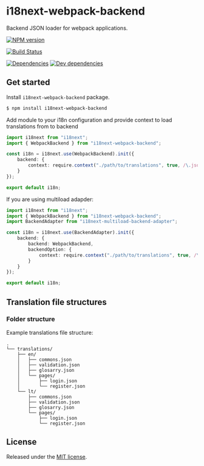 # i18next-webpack-backend

Backend JSON loader for webpack applications.

[![NPM version](https://img.shields.io/npm/v/i18next-webpack-backend.svg?logo=npm)](https://www.npmjs.com/package/i18next-webpack-backend)

[![Build Status](https://img.shields.io/azure-devops/build/reactway/reactway/17/master.svg?logo=azuredevops)](https://dev.azure.com/reactway/ReactWay/_build/latest?definitionId=17&branchName=master)

[![Dependencies](https://img.shields.io/david/reactway/i18next-webpack-backend.svg)](https://david-dm.org/reactway/i18next-webpack-backend)
[![Dev dependencies](https://img.shields.io/david/dev/reactway/i18next-webpack-backend.svg)](https://david-dm.org/reactway/i18next-webpack-backend?type=dev)

## Get started

Install `i18next-webpack-backend` package.

```sh
$ npm install i18next-webpack-backend
```

Add module to your i18n configuration and provide context to load translations from to backend

```ts
import i18next from "i18next";
import { WebpackBackend } from "i18next-webpack-backend";

const i18n = i18next.use(WebpackBackend).init({
    backend: {
        context: require.context("./path/to/translations", true, /\.json$/, "lazy")
    }
});

export default i18n;
```

If you are using multiload adapder:

```ts
import i18next from "i18next";
import { WebpackBackend } from "i18next-webpack-backend";
import BackendAdapter from "i18next-multiload-backend-adapter";

const i18n = i18next.use(BackendAdapter).init({
    backend: {
        backend: WebpackBackend,
        backendOption: {
            context: require.context("./path/to/translations", true, /\.json$/, "lazy")
        }
    }
});

export default i18n;
```

## Translation file structures

### Folder structure

Example translations file structure:

```
.
└── translations/
    ├── en/
    │   ├── commons.json
    │   ├── validation.json
    │   ├── glosarry.json
    │   └── pages/
    │       ├── login.json
    │       └── register.json
    └── lt/
        ├── commons.json
        ├── validation.json
        ├── glosarry.json
        └── pages/
            ├── login.json
            └── register.json
```

## License

Released under the [MIT license](LICENSE).
